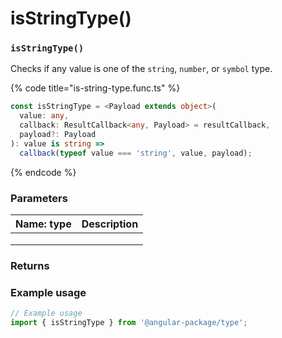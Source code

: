 # isStringType()

### `isStringType()`

Checks if any value is one of the `string`, `number`, or `symbol` type.

{% code title="is-string-type.func.ts" %}
```typescript
const isStringType = <Payload extends object>(
  value: any,
  callback: ResultCallback<any, Payload> = resultCallback,
  payload?: Payload
): value is string =>
  callback(typeof value === 'string', value, payload);
```
{% endcode %}

### Parameters

| Name: type | Description |
| ---------- | ----------- |
|            |             |
|            |             |
|            |             |

### Returns

### Example usage

```typescript
// Example usage
import { isStringType } from '@angular-package/type';

```

